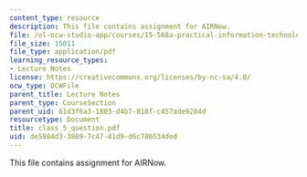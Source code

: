 ```yaml
---
content_type: resource
description: This file contains assignment for AIRNow.
file: /ol-ocw-studio-app/courses/15-568a-practical-information-technology-management-spring-2005/de5984d338897c4741d9d6c786534ded_class_5_question.pdf
file_size: 15011
file_type: application/pdf
learning_resource_types:
- Lecture Notes
license: https://creativecommons.org/licenses/by-nc-sa/4.0/
ocw_type: OCWFile
parent_title: Lecture Notes
parent_type: CourseSection
parent_uid: 61d3f6a3-1803-d4b7-818f-c457ade9284d
resourcetype: Document
title: class_5_question.pdf
uid: de5984d3-3889-7c47-41d9-d6c786534ded
---
```

This file contains assignment for AIRNow.